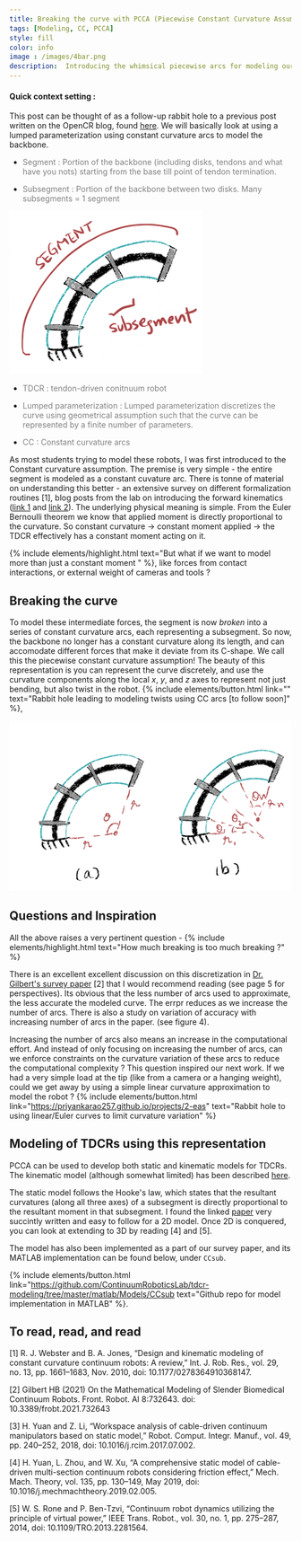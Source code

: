 ```yaml
---
title: Breaking the curve with PCCA (Piecewise Constant Curvature Assumption)
tags: [Modeling, CC, PCCA]
style: fill
color: info
image : /images/4bar.png
description:  Introducing the whimsical piecewise arcs for modeling our robots
---
```



#### Quick context setting :
This post can be thought of as a follow-up rabbit hole to a previous post written on the OpenCR blog, found [here](https://www.cs.toronto.edu/~jbk/opencontinuumrobotics/101/2023/01/06/howto-tdcr-modeling.html).  We will basically look at using a lumped parameterization using constant curvature arcs to model the backbone. 

- <p style="color:grey"> Segment : Portion of the backbone (including disks, tendons and what have you nots) starting from the base till point of tendon termination. </p>
- <p style="color:grey"> Subsegment : Portion of the backbone between two disks. Many subsegments = 1 segment </p>
![](/images/pcca_2.png)
- <p style="color:grey"> TDCR : tendon-driven conitnuum robot </p>
- <p style="color:grey"> Lumped parameterization : Lumped parameterization discretizes the curve using geometrical assumption such that the curve can be represented by a finite number of parameters. </p>
- <p style="color:grey"> CC : Constant curvature arcs </p>




As most students trying to model these robots, I was first introduced to the Constant curvature assumption. The premise is very simple - the entire segment is modeled as a constant cuvature arc. There is tonne of material on understanding this better - an extensive survey on different formalization routines [1], blog posts from the lab on introducing the forward kinematics ([link 1](https://www.cs.toronto.edu/~jbk/opencontinuumrobotics/101/2022/12/02/cc-kinematics.html) and [link 2](https://www.cs.toronto.edu/~jbk/opencontinuumrobotics/101/2022/12/09/tdcr-cc-model.html)). The underlying physical meaning is simple. From the Euler Bernoulli theorem we know that applied moment is directly proportional to the curvature. So constant curvature -> constant moment applied -> the TDCR effectively has a constant moment acting on it. 


{% include elements/highlight.html text="But what if we want to model more than just a constant moment " %}, like forces from contact interactions, or external weight of cameras and tools ?

## Breaking the curve
To model these intermediate forces, the segment is now _broken_ into a series of constant curvature arcs, each representing a subsegment. So now, the backbone no longer has a constant curvature along its length, and can accomodate different forces that make it deviate from its C-shape. We call this the piecewise constant curvature assumption! The beauty of this representation is you can represent the curve discretely, and use the curvature components along the local _x_, _y_, and _z_ axes to represent not just bending, but also twist in the robot. {% include elements/button.html link="" text="Rabbit hole leading to modeling twists using CC arcs [to follow soon]" %}, 

![](/images/pcca_!.png)

## Questions and Inspiration

All the above raises a very pertinent question - 
{% include elements/highlight.html text="How much breaking is too much breaking ?" %}

There is an excellent excellent discussion on this discretization in [Dr. Gilbert's survey paper](https://www.frontiersin.org/articles/10.3389/frobt.2021.732643/full) [2] that I would recommend reading (see page 5 for perspectives). Its obvious that the less number of arcs used to approximate, the less accurate the modeled curve. The errpr reduces as we increase the number of arcs. There is also a study on variation of accuracy with increasing number of arcs in the paper. (see figure 4).

Increasing the number of arcs also means an increase in the computational effort. And instead of only focusing on increasing the number of arcs, can we enforce constraints on the curvature variation of these arcs to reduce the computational complexity ? This question inspired our next work. If we had a very simple load at the tip (like from a camera or a hanging weight), could we get away by using a simple linear curvature approximation to model the robot ? 
 {% include elements/button.html link="https://priyankarao257.github.io/projects/2-eas" text="Rabbit hole to using linear/Euler curves to limit curvature variation" %}


## Modeling of TDCRs using this representation
PCCA can be used to develop both static and kinematic models for TDCRs. The kinematic model (although somewhat limited) has been described [here](https://priyankarao257.github.io/blog_modeling/intro-to-modeling-contacts). 

The static model follows the Hooke's law, which states that the resultant curvatures (along all three axes) of a subsegment is directly proportional to the resultant moment in that subsegment. I found the linked [paper](https://www.google.com/url?sa=t&rct=j&q=&esrc=s&source=web&cd=&ved=2ahUKEwiI796s95qDAxVn8TgGHSa7DBAQFnoECAwQAQ&url=https%3A%2F%2Fwww.sciencedirect.com%2Fscience%2Farticle%2Fpii%2FS0736584516303817&usg=AOvVaw2t5HVcIfDDu4oiqXeSiFgH&opi=89978449) very succintly written and easy to follow for a 2D model. Once 2D is conquered, you can look at extending to 3D by reading [4] and [5]. 

The model has also been implemented as a part of our survey paper, and its MATLAB implementation can be found below, under `CCsub`.

{% include elements/button.html link="https://github.com/ContinuumRoboticsLab/tdcr-modeling/tree/master/matlab/Models/CCsub text="Github repo for model implementation in MATLAB" %}.



## To read, read, and read
[1] R. J. Webster and B. A. Jones, “Design and kinematic modeling of constant curvature continuum robots: A review,” Int. J. Rob. Res., vol. 29, no. 13, pp. 1661–1683, Nov. 2010, doi: 10.1177/0278364910368147.

[2] Gilbert HB (2021) On the Mathematical Modeling of Slender Biomedical Continuum Robots. Front. Robot. AI 8:732643. doi: 10.3389/frobt.2021.732643

[3] H. Yuan and Z. Li, “Workspace analysis of cable-driven continuum manipulators based on static model,” Robot. Comput. Integr. Manuf., vol. 49, pp. 240–252, 2018, doi: 10.1016/j.rcim.2017.07.002.

[4] H. Yuan, L. Zhou, and W. Xu, “A comprehensive static model of cable-driven multi-section continuum robots considering friction effect,” Mech. Mach. Theory, vol. 135, pp. 130–149, May 2019, doi: 10.1016/j.mechmachtheory.2019.02.005.

[5] W. S. Rone and P. Ben-Tzvi, “Continuum robot dynamics utilizing the principle of virtual power,” IEEE Trans. Robot., vol. 30, no. 1, pp. 275–287, 2014, doi: 10.1109/TRO.2013.2281564.